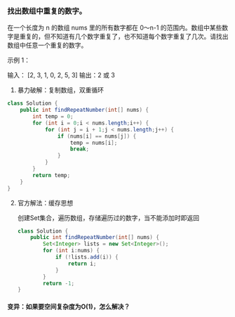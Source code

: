 ### 找出数组中重复的数字。


在一个长度为 n 的数组 nums 里的所有数字都在 0～n-1 的范围内。数组中某些数字是重复的，但不知道有几个数字重复了，也不知道每个数字重复了几次。请找出数组中任意一个重复的数字。

示例 1：

输入：
[2, 3, 1, 0, 2, 5, 3]
输出：2 或 3 



1. 暴力破解：复制数组，双重循环

```java
class Solution {
    public int findRepeatNumber(int[] nums) {
        int temp = 0;
        for (int i = 0;i < nums.length;i++) {
            for (int j = i + 1;j < nums.length;j++) {
                if (nums[i] == nums[j]) {
                    temp = nums[i];
                    break;
                }
            }
        }
        return temp;
    }
}
```



2. 官方解法：缓存思想

   创建Set集合，遍历数组，存储遍历过的数字，当不能添加时即返回

   ```java
   class Solution {
       public int findRepeatNumber(int[] nums) {
           Set<Integer> lists = new Set<Integer>();
           for (int i:nums) {
               if (!lists.add(i)) {
                   return i;
               }
           }
           return -1;
   }
   ```
   

#### 变异：如果要空间复杂度为O(1)，怎么解决？

